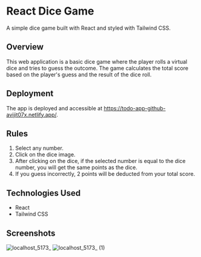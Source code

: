 # React Dice Game

A simple dice game built with React and styled with Tailwind CSS.

## Overview

This web application is a basic dice game where the player rolls a virtual dice and tries to guess the outcome. The game calculates the total score based on the player's guess and the result of the dice roll.

## Deployment

The app is deployed and accessible at https://todo-app-github-avijit07x.netlify.app/.

## Rules

1. Select any number.
2. Click on the dice image.
3. After clicking on the dice, if the selected number is equal to the dice number, you will get the same points as the dice.
4. If you guess incorrectly, 2 points will be deducted from your total score.

## Technologies Used

- React
- Tailwind CSS

## Screenshots
![localhost_5173_](https://github.com/Avijit07x/React-Dice-Game/assets/154034057/08832d06-69a6-45b8-b51d-d3c9a5410744)
![localhost_5173_ (1)](https://github.com/Avijit07x/React-Dice-Game/assets/154034057/d5309caf-0ec3-44fb-a0c8-de779c70a772)
